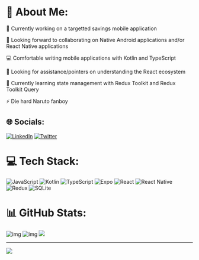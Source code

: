 # 💫 About Me:

🚀  Currently working on a targetted savings mobile application

👥  Looking forward to collaborating on Native Android applications and/or React Native applications 

💻  Comfortable writing mobile applications with Kotlin and TypeScript 

🤝  Looking for assistance/pointers on understanding the React ecosystem 

📕  Currently learning state management with Redux Toolkit and Redux Toolkit Query 

⚡️  Die hard Naruto fanboy

## 🌐 Socials:

[![LinkedIn](https://img.shields.io/badge/LinkedIn-%230077B5.svg?logo=linkedin&logoColor=white)](https://linkedin.com/in/gentlekboy) [![Twitter](https://img.shields.io/badge/Twitter-%231DA1F2.svg?logo=Twitter&logoColor=white)](https://twitter.com/gentlekboy)

# 💻 Tech Stack:

![JavaScript](https://img.shields.io/badge/javascript-%23323330.svg?style=for-the-badge&logo=javascript&logoColor=%23F7DF1E) ![Kotlin](https://img.shields.io/badge/kotlin-%230095D5.svg?style=for-the-badge&logo=kotlin&logoColor=white) ![TypeScript](https://img.shields.io/badge/typescript-%23007ACC.svg?style=for-the-badge&logo=typescript&logoColor=white) ![Expo](https://img.shields.io/badge/expo-1C1E24?style=for-the-badge&logo=expo&logoColor=#D04A37) ![React](https://img.shields.io/badge/react-%2320232a.svg?style=for-the-badge&logo=react&logoColor=%2361DAFB) ![React Native](https://img.shields.io/badge/react_native-%2320232a.svg?style=for-the-badge&logo=react&logoColor=%2361DAFB) ![Redux](https://img.shields.io/badge/redux-%23593d88.svg?style=for-the-badge&logo=redux&logoColor=white) ![SQLite](https://img.shields.io/badge/sqlite-%2307405e.svg?style=for-the-badge&logo=sqlite&logoColor=white)

# 📊 GitHub Stats:

![img](https://github-readme-stats.vercel.app/api?username=gentlekboy&theme=dark&hide_border=false&include_all_commits=true&count_private=true)
![img](https://github-readme-streak-stats.herokuapp.com/?user=gentlekboy&theme=dark&hide_border=false)
![](https://github-readme-stats.vercel.app/api/top-langs/?username=gentlekboy&theme=dark&hide_border=false&include_all_commits=true&count_private=true&layout=compact)

---

[![](https://visitcount.itsvg.in/api?id=gentlekboy&icon=5&color=8)](https://visitcount.itsvg.in)
